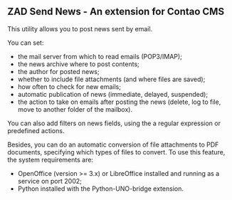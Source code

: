 ZAD Send News - An extension for Contao CMS
------------------------------------------------
This utility allows you to post news sent by email.

You can set:
* the mail server from which to read emails (POP3/IMAP);
* the news archive where to post contents;
* the author for posted news;
* whether to include file attachments (and where files are saved);
* how often to check for new emails;
* automatic publication of news (immediate, delayed, suspended);
* the action to take on emails after posting the news (delete, log to file,
  move to another folder of the mailbox).

You can also add filters on news fields, using the a regular expression or
predefined actions.

Besides, you can do an automatic conversion of file attachments to PDF
documents, specifying which types of files to convert.
To use this feature, the system requirements are:
* OpenOffice (version >= 3.x) or LibreOffice installed and running as a
  service on port 2002;
* Python installed with the Python-UNO-bridge extension.
